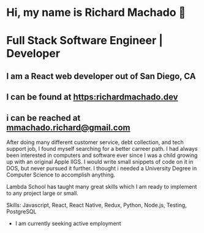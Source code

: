 # Hi, my name is  Richard Machado :tada:
# Full Stack Software Engineer | Developer

## I am a React web developer out of San Diego, CA

## I can be found at [https:richardmachado.dev](https:richardmachado.dev)

## i can be reached at mmachado.richard@gmail.com

After doing many different customer service, debt collection, and tech support job, I found myself searching for a better carreer path. I had always been interested in computers and software ever since I was a child growing up with an original Apple IIGS. I would write small snippets of code on it in DOS, but never pursued it further. I thought i needed a University Degree in Computer Science to accomplish anything.

Lambda School has taught many great skills which I am ready to implement to any project large or small.

Skills: Javascript, React, React Native, Redux, Python, Node.js, Testing, PostgreSQL

* I am currently seeking active employment